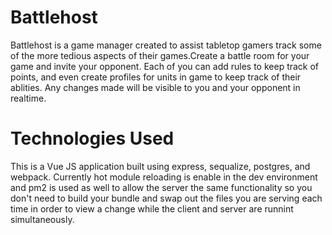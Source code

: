 # Battlehost
Battlehost is a game manager created to assist tabletop gamers track some of the more tedious aspects of their games.Create a battle room for your game and invite your opponent. Each of you can add rules to keep track of points, and even create profiles for units in game to keep track of their ablities. Any changes made will be visible to you and your opponent in realtime.

# Technologies Used
This is a Vue JS application built using express, sequalize, postgres, and webpack. Currently hot module reloading is enable in the dev environment and pm2 is used as well to allow the server the same functionality so you don't need to build your bundle and swap out the files you are serving each time in order to view a change while the client and server are runnint simultaneously.